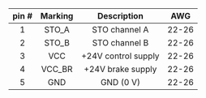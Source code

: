 | **pin #** | **Marking** | **Description** | **AWG** |
| :---: | :---: | :---: | :---: |
| 1 | STO_A | STO channel A | 22-26 |
| 2 | STO_B | STO channel B | 22-26 |
| 3 | VCC | +24V control supply | 22-26 |
| 4 | VCC_BR | +24V brake supply | 22-26 |
| 5 | GND | GND (0 V) | 22-26 |
